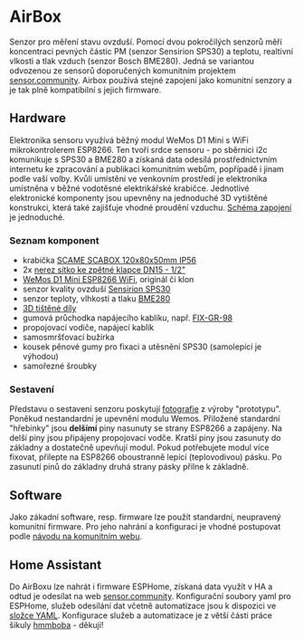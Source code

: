 # AirBox
Senzor pro měření stavu ovzduší. Pomocí dvou pokročilých senzorů měří koncentraci pevných částic PM (senzor Sensirion SPS30) a teplotu, realtivní vlkosti a tlak vzduch (senzor Bosch BME280). Jedná se variantou odvozenou ze sensorů doporučených komunitním projektem [sensor.community](https://sensor.community/cz/). Airbox používá stejné zapojení jako komunitní senzory a je tak plně kompatibilní s jejich firmware.
## Hardware
Elektronika sensoru využívá běžný modul WeMos D1 Mini s WiFi mikrokontrolerem ESP8266. Ten tvoří srdce sensoru - po sběrnici i2c komunikuje s SPS30 a BME280 a získaná data odesílá prostřednictvním internetu ke zpracování a publikaci komunitním webům, popřípadě i jinam podle vaší volby. Kvůli umístění ve venkovním prostředí je elektronika umístněna v běžné vodotěsné elektrikářské krabičce. Jednotlivé elektronické komponenty jsou upevněny na jednoduché 3D vytištěné konstrukci, která také zajišťuje vhodné proudění vzduchu. [Schéma zapojení](/Schéma/Schematic_Airbox.pdf) je jednoduché.
### Seznam komponent
- krabička [SCAME SCABOX 120x80x50mm IP56](https://www.elfetex.cz/10-078-693-scame-krabice-scabox-120x80x50mm-ip56)
- 2x [nerez sítko ke zpětné klapce DN15 - 1/2"](https://www.obchod-vtp.cz/nerez-sitko-ke-zpetne-klapce-dn15-1-2)
- [WeMos D1 Mini ESP8266 WiFi](https://dratek.cz/arduino/121932-wemos-d1-mini-esp8266-wifi-modul-v2.0.html), originál či klon
- senzor kvality ovzduší [Sensirion SPS30](https://www.laskakit.cz/senserion-sps30-opticky-senzor-kvality-ovzdusi/)
- senzor teploty, vlhkosti a tlaku [BME280](https://dratek.cz/arduino/1361-bme280-modul-mereni-teploty-vlhkosti-a-barometrickeho-tlaku-precizni.html)
- [3D tištěné díly](/STL)
- gumová průchodka napájecího kablíku, např. [FIX-GR-98](https://www.tme.eu/cz/details/fix-gr-98/pruchodky/fix-fasten/)
- propojovací vodiče, napájecí kablík
- samosmršťovací bužírka
- kousek pěnové gumy pro fixaci a utěsnění SPS30 (samolepící je výhodou)
- samořezné šroubky
### Sestavení
Představu o sestavení senzoru poskytují [fotografie](/Obrázky) z výroby "prototypu". Poněkud nestandardní je upevnění modulu Wemos. Přiložené standardní "hřebínky" jsou **delšímí** piny nasunuty se strany ESP8266 a zapájeny. Na delší piny jsou připájeny propojovací vodče. Kratší piny jsou zasunuty do základny a dostatečně upevňují modul. Pokud potřebujete modul více fixovat, přilepte na ESP8266 oboustranně lepící (teplovodivou) pásku. Po zasunutí pinů do základny druhá strany pásky přilne k základně.      
## Software
Jako zákadní software, resp. firmware lze použít standardní, neupravený komunitní firmware. Pro jeho nahrání a konfiguraci je vhodné postupovat podle [návodu na komunitním webu](https://sensor.community/cz/sensors/airrohr/).
## Home Assistant
Do AirBoxu lze nahrát i firmware ESPHome, získaná data využít v HA a odtud je odesílat na web [sensor.community](https://sensor.community/cz/). Konfigurační soubory yaml pro ESPHome, služeb odesílání dat včetně automatizace jsou k dispozici ve [složce YAML](/YAML). 
Konfigurace služeb a automatizace je z větší části práce šikuly [hmmboba](https://github.com/hmmbob/HomeAssistantConfig) - děkuji!   
